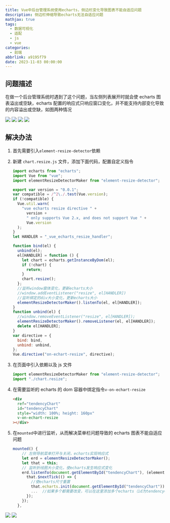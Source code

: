 ```yaml
---
title: Vue中后台管理系统使用echarts，侧边栏变化导致图表不能自适应问题
description: 侧边栏伸缩导致echarts无法自适应问题
mathjax: true
tags:
  - 数据可视化
  - 适配
  - js
  - vue
categories:
  - 前端
abbrlink: a9195f79
date: 2023-11-03 00:00:00
---
```


## 问题描述

在做一个后台管理系统时遇到了这个问题，当左侧列表展开时就会使 echarts 图表溢出或空缺，echarts 配置的响应式只响应窗口变化，并不能支持内部变化导致的内容溢出或空缺，如图两种情况

<div class='blog-img'>
    <img src="https://cdn.jsdelivr.net/gh/1405720461/blog_img@main/study/17.webp" />
    <img src="https://cdn.jsdelivr.net/gh/1405720461/blog_img@main/study/18.webp" />
    <img src="https://cdn.jsdelivr.net/gh/1405720461/blog_img@main/study/19.webp" />
    <img src="https://cdn.jsdelivr.net/gh/1405720461/blog_img@main/study/20.webp" />
</div>

## 解决办法

1. 首先需要引入`element-resize-detector`依赖

2. 新建 `chart.resize.js` 文件，添加下面代码，配置自定义指令

   ```js
   import echarts from "echarts";
   import Vue from "vue";
   import elementResizeDetectorMaker from "element-resize-detector";

   export var version = "0.0.1";
   var compatible = /^2\./.test(Vue.version);
   if (!compatible) {
     Vue.util.warn(
       "vue echarts resize directive " +
         version +
         " only supports Vue 2.x, and does not support Vue " +
         Vue.version
     );
   }
   let HANDLER = "_vue_echarts_resize_handler";

   function bind(el) {
     unbind(el);
     el[HANDLER] = function () {
       let chart = echarts.getInstanceByDom(el);
       if (!chart) {
         return;
       }
       chart.resize();
     };
     //监听window窗体变化，更新echarts大小
     //window.addEventListener("resize", el[HANDLER])
     //监听绑定的div大小变化，更新echarts大小
     elementResizeDetectorMaker().listenTo(el, el[HANDLER]);
   }
   function unbind(el) {
     //window.removeEventListener("resize", el[HANDLER]);
     elementResizeDetectorMaker().removeListener(el, el[HANDLER]);
     delete el[HANDLER];
   }
   var directive = {
     bind: bind,
     unbind: unbind,
   };
   Vue.directive("on-echart-resize", directive);
   ```

3. 在页面中引入依赖以及 js 文件

   ```js
   import elementResizeDetectorMaker from "element-resize-detector";
   import "./chart.resize";
   ```

4. 在需要监听的 echarts 的 dom 容器中绑定指令`v-on-echart-resize`

   ```html
   <div
     ref="tendencyChart"
     id="tendencyChart"
     style="width: 100%; height: 160px"
     v-on-echart-resize
   ></div>
   ```

5. 在`mounted`中进行监听，从而解决菜单栏问题导致的 echarts 图表不能自适应问题

   ```js
   mounted() {
       // 左侧导航菜单打开与关闭，echarts实现响应式
       let erd = elementResizeDetectorMaker();
       let that = this;
       // 监听折线图大小变化，使echarts发生响应式变化
       erd.listenTo(document.getElementById("tendencyChart"), (element) => {
         that.$nextTick(() => {
           //使echarts尺寸重置
           that.echarts.init(document.getElementById("tendencyChart")).resize();
           ...	//如果多个都需要改变，可以在这里添加多个echarts（id为tendencyChart的图表尺寸发生改变时，写入的echartst图表都跟着改变）
         });
       });
     },
   ```

<div class='blog-img'>
    <img src="https://cdn.jsdelivr.net/gh/1405720461/blog_img@main/study/21.webp" />
    <img src="https://cdn.jsdelivr.net/gh/1405720461/blog_img@main/study/22.webp" />
</div>
